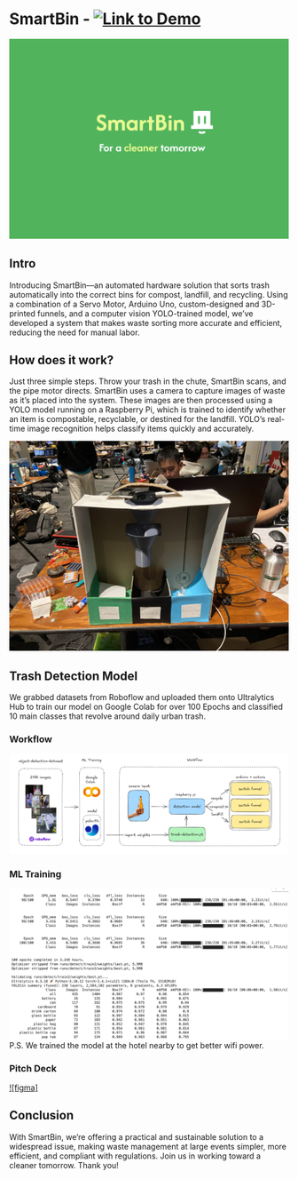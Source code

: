 # SmartBin - [![Link to Demo](https://img.shields.io/badge/YouTube-FF0000?style=for-the-badge&logo=youtube&logoColor=white)](https://www.youtube.com/watch?v=DUQ2zHv1NQs)
![logo banner](assets/logo.png)

## Intro
Introducing SmartBin—an automated hardware solution that sorts trash automatically into the correct bins for compost, landfill, and recycling. Using a combination of a Servo Motor, Arduino Uno, custom-designed and 3D-printed funnels, and a computer vision YOLO-trained model, we’ve developed a system that makes waste sorting more accurate and efficient, reducing the need for manual labor.

## How does it work?
Just three simple steps. Throw your trash in the chute, SmartBin scans, and the pipe motor directs.
SmartBin uses a camera to capture images of waste as it’s placed into the system. These images are then processed using a YOLO model running on a Raspberry Pi, which is trained to identify whether an item is compostable, recyclable, or destined for the landfill. YOLO’s real-time image recognition helps classify items quickly and accurately.

![build](assets/build.jpg)

## Trash Detection Model
We grabbed datasets from Roboflow and uploaded them onto Ultralytics Hub to train our model on Google Colab for over 100 Epochs and classified 10 main classes that revolve around daily urban trash.

### Workflow
![workflow](assets/workflow.png)

### ML Training
![workflow](assets/google-colab.png)
P.S. We trained the model at the hotel nearby to get better wifi power.

### Pitch Deck
[![figma]](https://www.figma.com/design/fPMhEasDlWZEEhfg6660DM/SmartBin?node-id=0-1&t=FhZhI6z9YB8ibAEq-1)

## Conclusion
With SmartBin, we’re offering a practical and sustainable solution to a widespread issue, making waste management at large events simpler, more efficient, and compliant with regulations. Join us in working toward a cleaner tomorrow.
Thank you!
